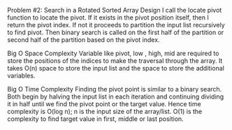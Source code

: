 Problem #2: Search in a Rotated Sorted Array
Design
I call the locate pivot function to locate the pivot. If it exists in the pivot position itself, then I return the pivot index. If not it proceeds to partition the input list recursively to find pivot. Then binary search is called on the first half of the partition or second half of the partition based on the pivot index.

Big O Space Complexity
Variable like pivot, low , high, mid are required to store the positions of the indices to make the traversal through the array. It takes O(n) space to store the input list and the space to store the additional variables.

Big O Time Complexity
Finding the pivot point is similar to a binary search. Both begin by halving the input list in each iteration and continuing dividing it in half until we find the pivot point or the target value. Hence time complexity is O(log n);  n is the input size of the array/list. 
O(1) is the complexity to find target value in first, middle or last position.